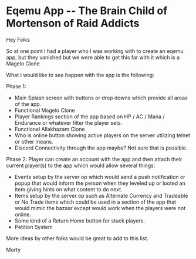 # Eqemu App  -- The Brain Child of Mortenson of Raid Addicts

Hey Folks

So at one point I had a player who I was working with to create an eqemu app, but they vanished but we were able to get this far with it which is a Magelo Clone 

What I would like to see happen with the app is the following:

Phase 1:
* Main Splash screen with buttons or drop downs which provide all areas of the app.
* Functional Magelo Clone
* Player Rankings section of the app based on HP / AC / Mana / Endurance or whatever filter the player sets.
* Functional Allakhazam Clone
* Who is online button showing active players on the server utilizing telnet or other means.
* Discord Connectivity through the app maybe? Not sure that is possible.

Phase 2:
Player can create an account with the app and then attach their current player(s) to the app which would allow several things:

* Events setup by the server op which would send a push notification or popup that would inform the person when they leveled up or looted an item giving hints on what content to do next.
* Items setup by the server op such as Alternate Currency and Tradeable or No Trade items which could be used in a section of the app that would mimic the bazaar except would work when the players were not online.
* Some kind of a Return Home button for stuck players.
* Petition System



More ideas by other folks would be great to add to this list.

Morty

